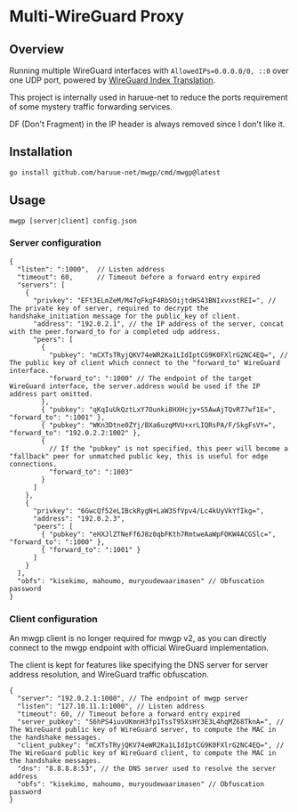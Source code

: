 Multi-WireGuard Proxy
===============

## Overview

Running multiple WireGuard interfaces with `AllowedIPs=0.0.0.0/0, ::0` over one
UDP port, powered by [WireGuard Index Translation](./PRINCIPLES.md).

This project is internally used in haruue-net to reduce the ports requirement
of some mystery traffic forwarding services.

DF (Don't Fragment) in the IP header is always removed since I don't like it.


## Installation

```bash
go install github.com/haruue-net/mwgp/cmd/mwgp@latest
```


## Usage

```
mwgp [server|client] config.json
```

### Server configuration

```json5
{
  "listen": ":1000",  // Listen address
  "timeout": 60,      // Timeout before a forward entry expired
  "servers": [
    {
      "privkey": "EFt3ELmZeM/M47qFkgF4RbSOijtdHS43BNIxvxstREI=", // The private key of server, required to decrypt the handshake_initiation message for the public_key of client.
      "address": "192.0.2.1", // the IP address of the server, concat with the peer.forward_to for a completed udp address.
      "peers": [
        { 
          "pubkey": "mCXTsTRyjQKV74eWR2Ka1LIdIptCG9K0FXlrG2NC4EQ=", // The public key of client which connect to the "forward_to" WireGuard interface.
          "forward_to": ":1000" // The endpoint of the target WireGuard interface, the server.address would be used if the IP address part omitted.
        },
        { "pubkey": "qKqIuUkQztLxY7Ounki8HXHcjy+S5AwAjTQvR77wf1E=", "forward_to": ":1001" },
        { "pubkey": "WKn3Dtne0ZYj/BXa6uzqMVU+xrLIQRsPA/F/SkgFsVY=", "forward_to": "192.0.2.2:1002" },
        { 
          // If the "pubkey" is not specified, this peer will become a "fallback" peer for unmatched public key, this is useful for edge connections.
          "forward_to": ":1003"
        }
      ]
    },
    {
      "privkey": "6GwcQf52eLIBckRygN+LaW3SfVpv4/Lc4kUyVkYfIkg=",
      "address": "192.0.2.3",
      "peers": [
        { "pubkey": "eHXJlZTNeFf6J8z0qbFKth7RmtweAaWpFOKW4ACGSlc=", "forward_to": ":1000" },
        { "forward_to": ":1001" }
      ]
    }
  ],
  "obfs": "kisekimo, mahoumo, muryoudewaarimasen" // Obfuscation password
}
```


### Client configuration

An mwgp client is no longer required for mwgp v2, as you can directly connect
to the mwgp endpoint with official WireGuard implementation.

The client is kept for features like specifying the DNS server for server
address resolution, and WireGuard traffic obfuscation.

```json5
{
  "server": "192.0.2.1:1000", // The endpoint of mwgp server
  "listen": "127.10.11.1:1000", // Listen address
  "timeout": 60, // Timeout before a forward entry expired
  "server_pubkey": "S6hPS4iuvUKmnH3fp1TssT95XsHY3E3L4hqMZ68TknA=", // The WireGuard public key of WireGuard server, to compute the MAC in the handshake messages. 
  "client_pubkey": "mCXTsTRyjQKV74eWR2Ka1LIdIptCG9K0FXlrG2NC4EQ=", // The WireGuard public key of WireGuard client, to compute the MAC in the handshake messages. 
  "dns": "8.8.8.8:53", // the DNS server used to resolve the server address
  "obfs": "kisekimo, mahoumo, muryoudewaarimasen" // Obfuscation password
}
```


